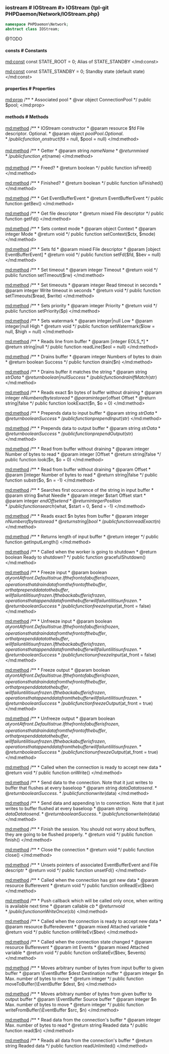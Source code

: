### iostream # IOStream #> IOStream {tpl-git PHPDaemon/Network/IOStream.php}

```php
namespace PHPDaemon\Network;
abstract class IOStream;
```

@TODO

<!-- include-namespace path="\PHPDaemon\Network\IOStream" commit="c3eabafdec2045261861630de601aebeeb29bea9" level="" access="" -->
#### consts # Constants

<md:const>
const STATE_ROOT = 0;
Alias of STATE_STANDBY
</md:const>

<md:const>
const STATE_STANDBY = 0;
Standby state (default state)
</md:const>

#### properties # Properties

<md:prop>
/**
	 * Associated pool
	 * @var object ConnectionPool
	 */
public $pool;
</md:prop>

#### methods # Methods

<md:method>
/**
	 * IOStream constructor
	 * @param resource $fd  File descriptor. Optional.
	 * @param object $pool  Pool. Optional.
	 */
public function __construct($fd = null, $pool = null)
</md:method>

<md:method>
/**
	 * Getter
	 * @param string $name Name
	 * @return mixed
	 */
public function __get($name)
</md:method>

<md:method>
/**
	 * Freed?
	 * @return boolean
	 */
public function isFreed()
</md:method>

<md:method>
/**
	 * Finished?
	 * @return boolean
	 */
public function isFinished()
</md:method>

<md:method>
/**
	 * Get EventBufferEvent
	 * @return  EventBufferEvent
	 */
public function getBev()
</md:method>

<md:method>
/**
	 * Get file descriptor
	 * @return mixed File descriptor
	 */
public function getFd()
</md:method>

<md:method>
/**
	 * Sets context mode
	 * @param object  Context
	 * @param integer Mode
	 * @return void
	 */
public function setContext($ctx, $mode)
</md:method>

<md:method>
/**
	 * Sets fd
	 * @param mixed File descriptor
	 * @param [object EventBufferEvent]
	 * @return void
	 */
public function setFd($fd, $bev = null)
</md:method>

<md:method>
/**
	 * Set timeout
	 * @param integer Timeout
	 * @return void
	 */
public function setTimeout($rw)
</md:method>

<md:method>
/**
	 * Set timeouts
	 * @param integer Read timeout in seconds
	 * @param integer Write timeout in seconds
	 * @return void
	 */
public function setTimeouts($read, $write)
</md:method>

<md:method>
/**
	 * Sets priority
	 * @param integer Priority
	 * @return void
	 */
public function setPriority($p)
</md:method>

<md:method>
/**
	 * Sets watermark
	 * @param integer|null Low
	 * @param integer|null High
	 * @return void
	 */
public function setWatermark($low = null, $high = null)
</md:method>

<md:method>
/**
	 * Reads line from buffer
	 * @param [integer EOLS_*]
	 * @return string|null
	 */
public function readLine($eol = null)
</md:method>

<md:method>
/**
	 * Drains buffer
	 * @param integer Numbers of bytes to drain
	 * @return boolean Success
	 */
public function drain($n)
</md:method>

<md:method>
/**
	 * Drains buffer it matches the string
	 * @param string $str Data
	 * @return boolean|null Success
	 */
public function drainIfMatch($str)
</md:method>

<md:method>
/**
	 * Reads exact $n bytes of buffer without draining
	 * @param integer $n Number of bytes to read
	 * @param integer [$offset Offset
	 * @return string|false
	 */
public function lookExact($n, $o = 0)
</md:method>

<md:method>
/**
	 * Prepends data to input buffer
	 * @param string $str Data
	 * @return boolean Success
	 */
public function prependInput($str)
</md:method>

<md:method>
/**
	 * Prepends data to output buffer
	 * @param string $str Data
	 * @return boolean Success
	 */
public function prependOutput($str)
</md:method>

<md:method>
/**
	 * Read from buffer without draining
	 * @param integer Number of bytes to read
	 * @param integer [Offset
	 * @return string|false
	 */
public function look($n, $o = 0)
</md:method>

<md:method>
/**
	 * Read from buffer without draining
	 * @param Offset
	 * @param [integer Number of bytes to read
	 * @return string|false
	 */
public function substr($o, $n = -1)
</md:method>

<md:method>
/**
	 * Searches first occurence of the string in input buffer
	 * @param string $what   Needle
	 * @param integer $start Offset start
	 * @param integer $end   Offset end
	 * @return integer Position
	 */
public function search($what, $start = 0, $end = -1)
</md:method>

<md:method>
/**
	 * Reads exact $n bytes from buffer
	 * @param integer $n Number of bytes to read
	 * @return string|bool
	 */
public function readExact($n)
</md:method>

<md:method>
/**
	 * Returns length of input buffer
	 * @return integer
	 */
public function getInputLength()
</md:method>

<md:method>
/**
	 * Called when the worker is going to shutdown
	 * @return boolean Ready to shutdown?
	 */
public function gracefulShutdown()
</md:method>

<md:method>
/**
	 * Freeze input
	 * @param boolean $at_front At front. Default is true. If the front of a buffer is frozen, operations that drain data from the front of the buffer, or that prepend data to the buffer, will fail until it is unfrozen. If the back a buffer is frozen, operations that append data from the buffer will fail until it is unfrozen.
	 * @return boolean Success
	 */
public function freezeInput($at_front = false)
</md:method>

<md:method>
/**
	 * Unfreeze input
	 * @param boolean $at_front At front. Default is true. If the front of a buffer is frozen, operations that drain data from the front of the buffer, or that prepend data to the buffer, will fail until it is unfrozen. If the back a buffer is frozen, operations that append data from the buffer will fail until it is unfrozen.
	 * @return boolean Success
	 */
public function unfreezeInput($at_front = false)
</md:method>

<md:method>
/**
	 * Freeze output
	 * @param boolean $at_front At front. Default is true. If the front of a buffer is frozen, operations that drain data from the front of the buffer, or that prepend data to the buffer, will fail until it is unfrozen. If the back a buffer is frozen, operations that append data from the buffer will fail until it is unfrozen.
	 * @return boolean Success
	 */
public function freezeOutput($at_front = true)
</md:method>

<md:method>
/**
	 * Unfreeze output
	 * @param boolean $at_front At front. Default is true. If the front of a buffer is frozen, operations that drain data from the front of the buffer, or that prepend data to the buffer, will fail until it is unfrozen. If the back a buffer is frozen, operations that append data from the buffer will fail until it is unfrozen.
	 * @return boolean Success
	 */
public function unfreezeOutput($at_front = true)
</md:method>

<md:method>
/**
	 * Called when the connection is ready to accept new data
	 * @return void
	 */
public function onWrite()
</md:method>

<md:method>
/**
	 * Send data to the connection. Note that it just writes to buffer that flushes at every baseloop
	 * @param string $data Data to send.
	 * @return boolean Success.
	 */
public function write($data)
</md:method>

<md:method>
/**
	 * Send data and appending \n to connection. Note that it just writes to buffer flushed at every baseloop
	 * @param string $data Data to send.
	 * @return boolean Success.
	 */
public function writeln($data)
</md:method>

<md:method>
/**
	 * Finish the session. You should not worry about buffers, they are going to be flushed properly.
	 * @return void
	 */
public function finish()
</md:method>

<md:method>
/**
	 * Close the connection
	 * @return void
	 */
public function close()
</md:method>

<md:method>
/**
	 * Unsets pointers of associated EventBufferEvent and File descriptr
	 * @return void
	 */
public function unsetFd()
</md:method>

<md:method>
/**
	 * Called when the connection has got new data
	 * @param resource Bufferevent
	 * @return void
	 */
public function onReadEv($bev)
</md:method>

<md:method>
/**
	 * Push callback which will be called only once, when writing is available next time
	 * @param callable $cb
	 * @return void
	 */
public function onWriteOnce($cb)
</md:method>

<md:method>
/**
	 * Called when the connection is ready to accept new data
	 * @param resource Bufferedevent
	 * @param mixed    Attached variable
	 * @return void
	 */
public function onWriteEv($bev)
</md:method>

<md:method>
/**
	 * Called when the connection state changed
	 * @param resource Bufferevent
	 * @param int      Events
	 * @param mixed    Attached variable
	 * @return void
	 */
public function onStateEv($bev, $events)
</md:method>

<md:method>
/**
	 * Moves arbitrary number of bytes from input buffer to given buffer
	 * @param \EventBuffer $dest Destination nuffer
	 * @param integer  $n   Max. number of bytes to move
	 * @return integer
	 */
public function moveToBuffer(\EventBuffer $dest, $n)
</md:method>

<md:method>
/**
	 * Moves arbitrary number of bytes from given buffer to output buffer
	 * @param \EventBuffer Source buffer
	 * @param integer  $n   Max. number of bytes to move
	 * @return integer
	 */
public function writeFromBuffer(\EventBuffer $src, $n)
</md:method>

<md:method>
/**
	 * Read data from the connection's buffer
	 * @param integer Max. number of bytes to read
	 * @return string Readed data
	 */
public function read($n)
</md:method>

<md:method>
/**
	 * Reads all data from the connection's buffer
	 * @return string Readed data
	 */
public function readUnlimited()
</md:method>


<!--/ include-namespace -->
